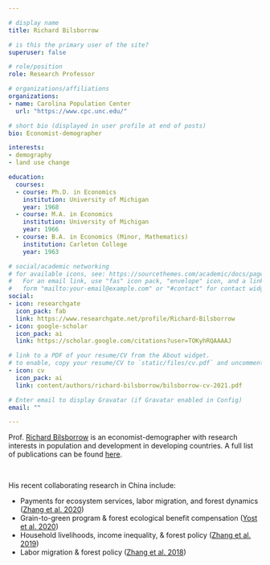 ```yaml
---

# display name
title: Richard Bilsborrow

# is this the primary user of the site?
superuser: false

# role/position
role: Research Professor

# organizations/affiliations
organizations:
- name: Carolina Population Center
  url: "https://www.cpc.unc.edu/"

# short bio (displayed in user profile at end of posts)
bio: Economist-demographer

interests:
- demography
- land use change

education:
  courses:
  - course: Ph.D. in Economics
    institution: University of Michigan
    year: 1968
  - course: M.A. in Economics
    institution: University of Michigan
    year: 1966
  - course: B.A. in Economics (Minor, Mathematics)
    institution: Carleton College
    year: 1963

# social/academic networking
# for available icons, see: https://sourcethemes.com/academic/docs/page-builder/#icons
#   For an email link, use "fas" icon pack, "envelope" icon, and a link in the
#   form "mailto:your-email@example.com" or "#contact" for contact widget.
social:
- icon: researchgate
  icon_pack: fab
  link: https://www.researchgate.net/profile/Richard-Bilsborrow
- icon: google-scholar
  icon_pack: ai
  link: https://scholar.google.com/citations?user=TOKyhRQAAAAJ

# link to a PDF of your resume/CV from the About widget.
# to enable, copy your resume/CV to `static/files/cv.pdf` and uncomment the lines below.
- icon: cv
  icon_pack: ai
  link: content/authors/richard-bilsborrow/bilsborrow-cv-2021.pdf

# Enter email to display Gravatar (if Gravatar enabled in Config)
email: ""

---
```


Prof. [Richard Bilsborrow](https://www.cpc.unc.edu/people/fellows/richard-e-bilsborrow/) is an economist-demographer
with research interests in population and development in developing countries. 
A full list of publications can be found [here](https://www.cpc.unc.edu/resources/publications/?q=Bilsborrow%2C+Richard+E.&sort=ryat). 

<br>

His recent collaborating research in China include:
- Payments for ecosystem services, labor migration, and forest dynamics
  ([Zhang et al. 2020](https://www.qzgeog.com/publication/p2020-zhangqi-divergent/))
- Grain-to-green program & forest ecological benefit compensation
  ([Yost et al. 2020](https://doi.org/10.1016/j.ecolecon.2019.106509))
- Household livelihoods, income inequality, & forest policy
  ([Zhang et al. 2019](https://www.qzgeog.com/publication/p2019-zhangqi-income/))
- Labor migration & forest policy
  ([Zhang et al. 2018](https://www.qzgeog.com/publication/p2018-zhangqi-migration/))


